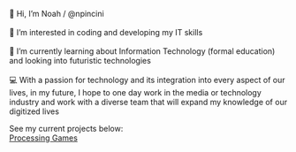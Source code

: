 👋 Hi, I’m Noah / @npincini <br>
<br>
👀 I’m interested in coding and developing my IT skills <br>
<br>
🌱 I’m currently learning about Information Technology (formal education) and looking into futuristic technologies <br>
<br>
💻 With a passion for technology and its integration into every aspect of our lives, in my future, I hope to one day work in the media or technology industry and work with a diverse team that will expand my knowledge of our digitized lives <br>

See my current projects below: <br>
[Processing Games](https://github.com/npincini/Processing-Games.git)


<!---
npincini/npincini is a ✨ special ✨ repository because its `README.md` (this file) appears on your GitHub profile.
You can click the Preview link to take a look at your changes.
--->
